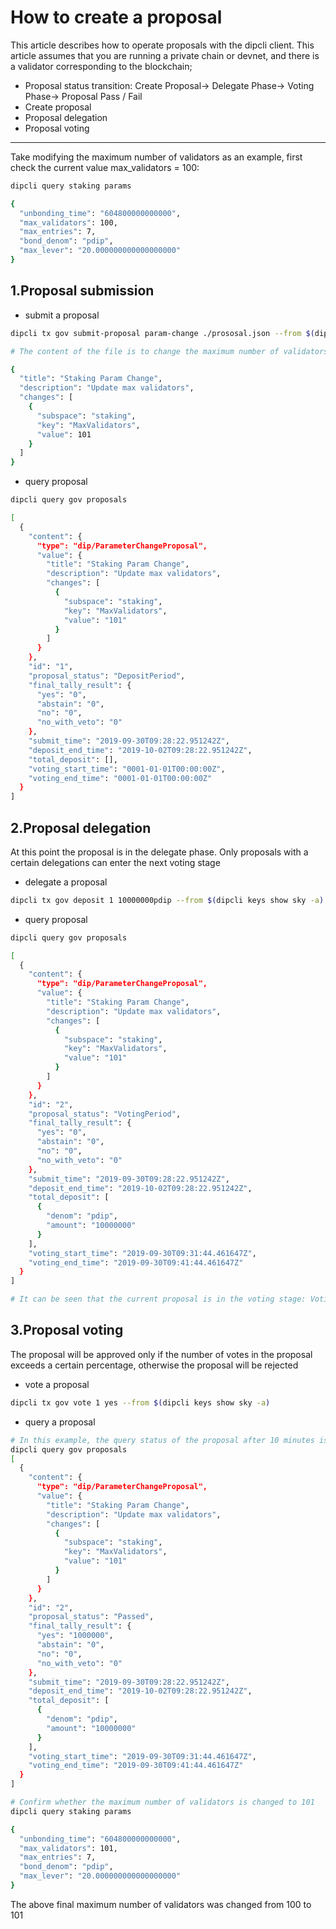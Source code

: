 # How to create a proposal

This article describes how to operate proposals with the dipcli client. This article assumes that you are running a private chain or devnet, and there is a validator corresponding to the blockchain;

* Proposal status transition: Create Proposal-> Delegate Phase-> Voting Phase-> Proposal Pass / Fail
* Create proposal
* Proposal delegation
* Proposal voting

----

Take modifying the maximum number of validators as an example, first check the current value max_validators = 100:

```bash
dipcli query staking params

{
  "unbonding_time": "604800000000000",
  "max_validators": 100,
  "max_entries": 7,
  "bond_denom": "pdip",
  "max_lever": "20.000000000000000000"
}
```

## 1.Proposal submission

* submit a proposal
  
```bash
dipcli tx gov submit-proposal param-change ./prososal.json --from $(dipcli keys show sky -a)

# The content of the file is to change the maximum number of validators max_validators to 101:

{
  "title": "Staking Param Change",
  "description": "Update max validators",
  "changes": [
    {
      "subspace": "staking",
      "key": "MaxValidators",
      "value": 101
    }
  ]
}
```

* query proposal
  
```bash
dipcli query gov proposals

[
  {
    "content": {
      "type": "dip/ParameterChangeProposal",
      "value": {
        "title": "Staking Param Change",
        "description": "Update max validators",
        "changes": [
          {
            "subspace": "staking",
            "key": "MaxValidators",
            "value": "101"
          }
        ]
      }
    },
    "id": "1",
    "proposal_status": "DepositPeriod",
    "final_tally_result": {
      "yes": "0",
      "abstain": "0",
      "no": "0",
      "no_with_veto": "0"
    },
    "submit_time": "2019-09-30T09:28:22.951242Z",
    "deposit_end_time": "2019-10-02T09:28:22.951242Z",
    "total_deposit": [],
    "voting_start_time": "0001-01-01T00:00:00Z",
    "voting_end_time": "0001-01-01T00:00:00Z"
  }
]
```

## 2.Proposal delegation

At this point the proposal is in the delegate phase. Only proposals with a certain delegations can enter the next voting stage

* delegate a proposal
  
```bash
dipcli tx gov deposit 1 10000000pdip --from $(dipcli keys show sky -a)

```

* query proposal

```bash
dipcli query gov proposals

[
  {
    "content": {
      "type": "dip/ParameterChangeProposal",
      "value": {
        "title": "Staking Param Change",
        "description": "Update max validators",
        "changes": [
          {
            "subspace": "staking",
            "key": "MaxValidators",
            "value": "101"
          }
        ]
      }
    },
    "id": "2",
    "proposal_status": "VotingPeriod",
    "final_tally_result": {
      "yes": "0",
      "abstain": "0",
      "no": "0",
      "no_with_veto": "0"
    },
    "submit_time": "2019-09-30T09:28:22.951242Z",
    "deposit_end_time": "2019-10-02T09:28:22.951242Z",
    "total_deposit": [
      {
        "denom": "pdip",
        "amount": "10000000"
      }
    ],
    "voting_start_time": "2019-09-30T09:31:44.461647Z",
    "voting_end_time": "2019-09-30T09:41:44.461647Z"
  }
]

# It can be seen that the current proposal is in the voting stage: VotingPeriod
```

## 3.Proposal voting

The proposal will be approved only if the number of votes in the proposal exceeds a certain percentage, otherwise the proposal will be rejected

* vote a proposal
  
```bash
dipcli tx gov vote 1 yes --from $(dipcli keys show sky -a)
```

* query a proposal

```bash
# In this example, the query status of the proposal after 10 minutes is as follows:
dipcli query gov proposals
[
  {
    "content": {
      "type": "dip/ParameterChangeProposal",
      "value": {
        "title": "Staking Param Change",
        "description": "Update max validators",
        "changes": [
          {
            "subspace": "staking",
            "key": "MaxValidators",
            "value": "101"
          }
        ]
      }
    },
    "id": "2",
    "proposal_status": "Passed",
    "final_tally_result": {
      "yes": "1000000",
      "abstain": "0",
      "no": "0",
      "no_with_veto": "0"
    },
    "submit_time": "2019-09-30T09:28:22.951242Z",
    "deposit_end_time": "2019-10-02T09:28:22.951242Z",
    "total_deposit": [
      {
        "denom": "pdip",
        "amount": "10000000"
      }
    ],
    "voting_start_time": "2019-09-30T09:31:44.461647Z",
    "voting_end_time": "2019-09-30T09:41:44.461647Z"
  }
]

# Confirm whether the maximum number of validators is changed to 101
dipcli query staking params

{
  "unbonding_time": "604800000000000",
  "max_validators": 101,
  "max_entries": 7,
  "bond_denom": "pdip",
  "max_lever": "20.000000000000000000"
}
```

The above final maximum number of validators was changed from 100 to 101
